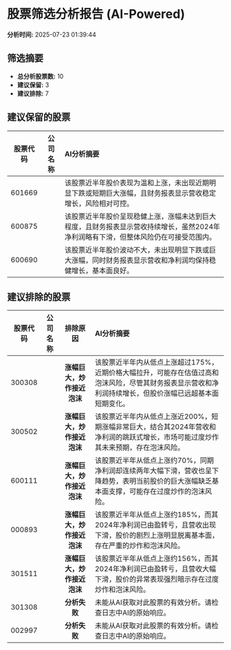 # 股票筛选分析报告 (AI-Powered)

**分析时间:** 2025-07-23 01:39:44

## 筛选摘要

- **总分析股票数:** 10
- **建议保留:** 3
- **建议排除:** 7

## 建议保留的股票

| 股票代码 | 公司名称 | AI分析摘要 |
|:---:|:---:|:---|
| 601669 |  | 该股票近半年股价表现为温和上涨，未出现近期明显下跌或短期巨大涨幅，且财务报表显示营收稳定增长，风险相对可控。 |
| 600875 |  | 该股票近半年股价呈现稳健上涨，涨幅未达到巨大程度，且财务报表显示营收持续增长，虽然2024年净利润略有下滑，但整体风险仍在可接受范围内。 |
| 600690 |  | 该股票近半年股价波动不大，未出现明显下跌或巨大涨幅，同时财务报表显示营收和净利润均保持稳健增长，基本面良好。 |

## 建议排除的股票

| 股票代码 | 公司名称 | 排除原因 | AI分析摘要 |
|:---:|:---:|:---:|:---|
| 300308 |  | **涨幅巨大，炒作接近泡沫** | 该股票近半年内从低点上涨超过175%，近期价格大幅拉升，可能存在估值过高和泡沫风险，尽管其财务报表显示营收和净利润持续增长，但股价涨幅已远超基本面短期变化。 |
| 300502 |  | **涨幅巨大，炒作接近泡沫** | 该股票近半年内从低点上涨近200%，短期涨幅非常巨大，结合其2024年营收和净利润的跳跃式增长，市场可能过度炒作其未来预期，存在泡沫风险。 |
| 600111 |  | **涨幅巨大，炒作接近泡沫** | 该股票近半年从低点上涨约70%，同期净利润却连续两年大幅下滑，营收也呈下降趋势，表明当前股价的巨大涨幅缺乏基本面支撑，可能存在过度炒作的泡沫风险。 |
| 000893 |  | **涨幅巨大，炒作接近泡沫** | 该股票近半年从低点上涨约185%，而其2024年净利润已由盈转亏，且营收出现下滑，股价的剧烈上涨明显脱离基本面，存在严重的炒作和泡沫风险。 |
| 301511 |  | **涨幅巨大，炒作接近泡沫** | 该股票近半年从低点上涨约156%，而其2024年净利润已由盈转亏，且营收大幅下滑，股价的异常表现强烈暗示存在过度炒作和泡沫风险。 |
| 301308 |  | **分析失败** | 未能从AI获取对此股票的有效分析。请检查日志中AI的原始响应。 |
| 002997 |  | **分析失败** | 未能从AI获取对此股票的有效分析。请检查日志中AI的原始响应。 |
